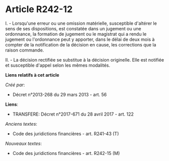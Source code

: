 # Article R242-12

I. - Lorsqu'une erreur ou une omission matérielle, susceptible d'altérer le sens de ses dispositions, est constatée dans un
jugement ou une ordonnance, la formation de jugement ou le magistrat qui a rendu le jugement ou l'ordonnance peut y apporter,
dans le délai de deux mois à compter de la notification de la décision en cause, les corrections que la raison commande. 

II. - La décision rectifiée se substitue à la décision originelle. Elle est notifiée et susceptible d'appel selon les mêmes
modalités.

**Liens relatifs à cet article**

_Créé par_:

  - Décret n°2013-268 du 29 mars 2013 - art. 56

**Liens**:

  - TRANSFERE: Décret n°2017-671 du 28 avril 2017 - art. 122

_Anciens textes_:

  - Code des juridictions financières - art. R241-43 (T)

_Nouveaux textes_:

  - Code des juridictions financières - art. R242-15 (M)
